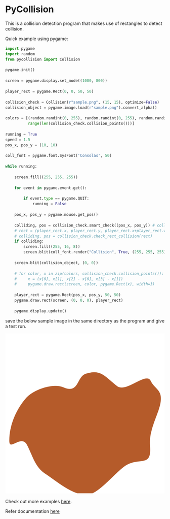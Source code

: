 # PyCollision

This is a collision detection program that makes use of rectangles to detect collision.

Quick example using pygame:
```python
import pygame
import random
from pycollision import Collision

pygame.init()

screen = pygame.display.set_mode((1000, 800))

player_rect = pygame.Rect(0, 0, 50, 50)

collision_check = Collision(r"sample.png", (15, 15), optimize=False)
collision_object = pygame.image.load(r"sample.png").convert_alpha()

colors = [(random.randint(0, 255), random.randint(0, 255), random.randint(0, 255)) for x in
          range(len(collision_check.collision_points()))]

running = True
speed = 1.5
pos_x, pos_y = (10, 10)

coll_font = pygame.font.SysFont('Consolas', 50)

while running:

    screen.fill((255, 255, 255))

    for event in pygame.event.get():

        if event.type == pygame.QUIT:
            running = False

    pos_x, pos_y = pygame.mouse.get_pos()

    colliding, pos = collision_check.smart_check((pos_x, pos_y)) # collision_check.smart_check(player_rect)
    # rect = (player_rect.x, player_rect.y, player_rect.x+player_rect.width, player_rect.height+player_rect.y)
    # colliding, pos = collision_check.check_rect_collision(rect)
    if colliding:
        screen.fill((255, 16, 8))
        screen.blit(coll_font.render("Collision", True, (255, 255, 255)), (50, 50))

    screen.blit(collision_object, (0, 0))

    # for color, x in zip(colors, collision_check.collision_points()):  # uncomment this to get colourful rectangles
    #     x = (x[0], x[1], x[2] - x[0], x[3] - x[1])
    #     pygame.draw.rect(screen, color, pygame.Rect(x), width=3)

    player_rect = pygame.Rect(pos_x, pos_y, 50, 50)
    pygame.draw.rect(screen, (0, 0, 0), player_rect)

    pygame.display.update()
```
save the below sample image in the same directory as the program and give a test run.

![Sample Image](https://github.com/PaulleDemon/PyCollision/blob/main/Examples/TestImages/sample.png?raw=True)

Check out more examples [here](https://github.com/PaulleDemon/PyCollision/tree/main/Examples).

Refer documentation [here](https://github.com/PaulleDemon/PyCollision/blob/main/Documentation.md)